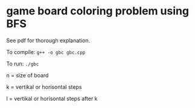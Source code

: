 # game board coloring problem using BFS

See pdf for thorough explanation.

To compile: ```g++ -o gbc gbc.cpp```

To run:     ```./gbc```

n = size of board

k = vertikal or horisontal steps

l = vertikal or horisontal steps after k

